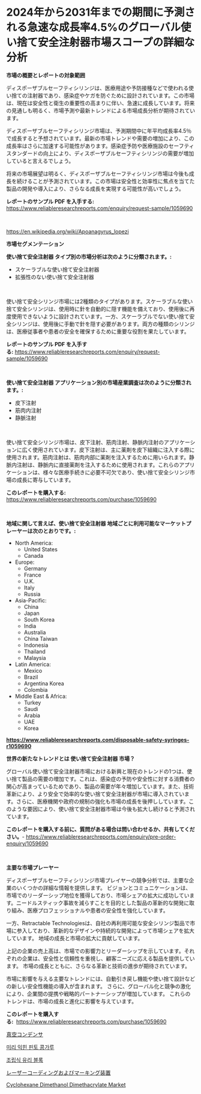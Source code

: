 <p><h1>2024年から2031年までの期間に予測される急速な成長率4.5%のグローバル使い捨て安全注射器市場スコープの詳細な分析</h1></p><p><strong>市場の概要とレポートの対象範囲</strong></p>
<p><p>ディスポーザブルセーフティシリンジは、医療用途や予防接種などで使われる使い捨ての注射器であり、感染症やケガを防ぐために設計されています。この市場は、現在は安全性と衛生の重要性の高まりに伴い、急速に成長しています。将来の見通しも明るく、市場予測や最新トレンドによる市場成長分析が期待されています。</p><p>ディスポーザブルセーフティシリンジ市場は、予測期間中に年平均成長率4.5％で成長すると予想されています。最新の市場トレンドや需要の増加により、この成長率はさらに加速する可能性があります。感染症予防や医療施設のセーフティスタンダードの向上により、ディスポーザブルセーフティシリンジの需要が増加していると言えるでしょう。</p><p>将来の市場展望は明るく、ディスポーザブルセーフティシリンジ市場は今後も成長を続けることが予測されています。この市場は安全性と効率性に焦点を当てた製品の開発や導入により、さらなる成長を実現する可能性が高いでしょう。</p></p>
<p><strong>レポートのサンプル PDF を入手する:</strong> <a href="https://www.reliableresearchreports.com/enquiry/request-sample/1059690">https://www.reliableresearchreports.com/enquiry/request-sample/1059690</a></p>
<p>&nbsp;</p>
<p><a href="https://en.wikipedia.org/wiki/Apoanagyrus_lopezi">https://en.wikipedia.org/wiki/Apoanagyrus_lopezi</a></p>
<p><strong>市場セグメンテーション</strong></p>
<p><strong>使い捨て安全注射器 タイプ別の市場分析は次のように分類されます。:</strong></p>
<p><ul><li>スケーラブルな使い捨て安全注射器</li><li>拡張性のない使い捨て安全注射器</li></ul></p>
<p>&nbsp;</p>
<p><p>使い捨て安全シリンジ市場には2種類のタイプがあります。スケーラブルな使い捨て安全シリンジは、使用時に針を自動的に隠す機能を備えており、使用後に再度使用できないように設計されています。一方、スケーラブルでない使い捨て安全シリンジは、使用後に手動で針を隠す必要があります。両方の種類のシリンジは、医療従事者や患者の安全を確保するために重要な役割を果たしています。</p></p>
<p><strong>レポートのサンプル PDF を入手する:</strong>&nbsp;<a href="https://www.reliableresearchreports.com/enquiry/request-sample/1059690">https://www.reliableresearchreports.com/enquiry/request-sample/1059690</a></p>
<p>&nbsp;</p>
<p><strong> 使い捨て安全注射器 アプリケーション別の市場産業調査は次のように分類されます。:</strong></p>
<p><ul><li>皮下注射</li><li>筋肉内注射</li><li>静脈注射</li></ul></p>
<p>&nbsp;</p>
<p><p>使い捨て安全シリンジ市場は、皮下注射、筋肉注射、静脈内注射のアプリケーションに広く使用されています。皮下注射は、主に薬剤を皮下組織に注入する際に使用されます。筋肉注射は、筋肉内部に薬剤を注入するために用いられます。静脈内注射は、静脈内に直接薬剤を注入するために使用されます。これらのアプリケーションは、様々な医療手続きに必要不可欠であり、使い捨て安全シリンジ市場の成長に寄与しています。</p></p>
<p><strong>このレポートを購入する:</strong>&nbsp; <a href="https://www.reliableresearchreports.com/purchase/1059690">https://www.reliableresearchreports.com/purchase/1059690</a></p>
<p>&nbsp;</p>
<p><strong>地域に関して言えば、使い捨て安全注射器 地域ごとに利用可能なマーケットプレーヤーは次のとおりです。:</strong></p>
<p><ul>
    <li>
        North America:
        <ul>
            <li>United States</li>
            <li>Canada</li>
        </ul>
    </li>
    <li>
        Europe:
        <ul>
            <li>Germany</li>
            <li>France</li>
            <li>U.K.</li>
            <li>Italy</li>
            <li>Russia</li>
        </ul>
    </li>
    <li>
        Asia-Pacific:
        <ul>
            <li>China</li>
            <li>Japan</li>
            <li>South Korea</li>
            <li>India</li>
            <li>Australia</li>
            <li>China Taiwan</li>
            <li>Indonesia</li>
            <li>Thailand</li>
            <li>Malaysia</li>
        </ul>
    </li>
    <li>
        Latin America:
        <ul>
            <li>Mexico</li>
            <li>Brazil</li>
            <li>Argentina Korea</li>
            <li>Colombia</li>
        </ul>
    </li>
    <li>
        Middle East & Africa:
        <ul>
            <li>Turkey</li>
            <li>Saudi</li>
            <li>Arabia</li>
            <li>UAE</li>
            <li>Korea</li>
        </ul>
    </li>
    </ul></p>
<p><strong><a href="https://www.reliableresearchreports.com/disposable-safety-syringes-r1059690">https://www.reliableresearchreports.com/disposable-safety-syringes-r1059690</a></strong>&nbsp;</p>
<p><strong>世界の新たなトレンドとは 使い捨て安全注射器 市場？</strong></p>
<p><p>グローバル使い捨て安全注射器市場における新興と現在のトレンドの1つは、使い捨て製品の需要の増加です。これは、感染症の予防や安全性に対する消費者の関心が高まっているためであり、製品の需要が年々増加しています。また、技術革新により、より安全で効率的な使い捨て安全注射器が市場に導入されています。さらに、医療機関や政府の規制の強化も市場の成長を後押ししています。このような要因により、使い捨て安全注射器市場は今後も拡大し続けると予測されています。</p></p>
<p><strong>このレポートを購入する前に、質問がある場合は問い合わせるか、共有してください。</strong>- <a href="https://www.reliableresearchreports.com/enquiry/pre-order-enquiry/1059690">https://www.reliableresearchreports.com/enquiry/pre-order-enquiry/1059690</a></p>
<p>&nbsp;</p>
<p><strong>主要な市場プレーヤー</strong></p>
<p><p>ディスポーザブルセーフティシリンジ市場プレイヤーの競争分析では、主要な企業のいくつかの詳細な情報を提供します。 ビジョンとコミュニケーションは、市場でのリーダーシップ地位を獲得しており、市場シェアの拡大に成功しています。ニードルスティック事故を減らすことを目的とした製品の革新的な開発に取り組み、医療プロフェッショナルや患者の安全性を強化しています。</p><p>一方、Retractable Technologiesは、自社の再利用可能な安全シリンジ製品で市場に参入しており、革新的なデザインや持続的な開発によって市場シェアを拡大しています。 地域の成長と市場の拡大に貢献しています。</p><p>上記の企業の売上高は、市場での影響力とリーダーシップを示しています。それぞれの企業は、安全性と信頼性を重視し、顧客ニーズに応える製品を提供しています。 市場の成長とともに、さらなる革新と技術の進歩が期待されています。</p><p>市場に影響を与える主要なトレンドには、自動引き戻し機能や使い捨て設計などの新しい安全性機能の導入が含まれます。 さらに、グローバル化と競争の激化により、企業間の提携や戦略的パートナーシップが増加しています。 これらのトレンドは、市場の成長と進化に影響を与えています。</p></p>
<p><strong>このレポートを購入する:</strong>&nbsp;&nbsp;<a href="https://www.reliableresearchreports.com/purchase/1059690">https://www.reliableresearchreports.com/purchase/1059690</a></p>
<p><p><a href="https://github.com/RudyBoyer2017/Market-Research-Report-List-1/blob/main/3527624138638.md">真空コンデンサ</a></p><p><a href="https://github.com/Edwards13Jessica/Market-Research-Report-List-1/blob/main/4574226144748.md">미리 익힌 핀토 콩가루</a></p><p><a href="https://github.com/chupp85/Market-Research-Report-List-1/blob/main/7053853144747.md">조립식 유리 블록</a></p><p><a href="https://github.com/MosesSpinka1914/Market-Research-Report-List-2/blob/main/3315387138637.md">レーザーコーディングおよびマーキング装置</a></p><p><a href="https://github.com/dringals/Market-Research-Report-List-4/blob/main/cyclohexane-dimethanol-dimethacrylate-market.md">Cyclohexane Dimethanol Dimethacrylate Market</a></p></p>
